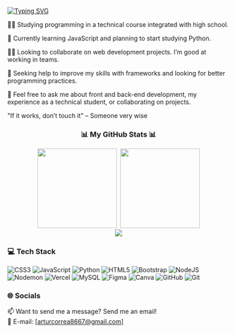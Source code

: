 [![Typing SVG](https://readme-typing-svg.demolab.com?font=Fira+Code&weight=900&size=25&duration=2000&pause=2000&color=FF652F&background=09131B00&width=501&lines=Hi+%F0%9F%91%8B+My+name+is+Artur+Correa;Im+currently+a+SENAC+student+%F0%9F%99%87%E2%80%8D%E2%99%82%EF%B8%8F;Hope+you+like+my+projects+%F0%9F%99%83)](https://git.io/typing-svg)

👨‍💻 Studying programming in a technical course integrated with high school.

🧠 Currently learning JavaScript and planning to start studying Python.

👯‍♀️ Looking to collaborate on web development projects. I’m good at working in teams.

🤔 Seeking help to improve my skills with frameworks and looking for better programming practices.

💬 Feel free to ask me about front and back-end development, my experience as a technical student, or collaborating on projects.

"If it works, don’t touch it" – Someone very wise


<h3 align="center">
  📊 My GitHub Stats 📊
</h3>
<div align="center">
  <img height="180em" src="https://github-readme-stats.vercel.app/api?username=arturcorrea1&show_icons=true&rank_icon=github&theme=codeSTACKr"> 
  <img height="180em" src="https://github-readme-stats.vercel.app/api/top-langs/?username=arturcorrea1&layout=compact&langs_count=7&theme=codeSTACKr"/>
</div>

<div align="center">
      <img heihgt="180em" src= "https://nirzak-streak-stats.vercel.app/?user=arturcorrea1&theme=codeSTACKr&hide_border=false">
</div>

### 💻 Tech Stack
![CSS3](https://img.shields.io/badge/css3-%231572B6.svg?style=for-the-badge&logo=css3&logoColor=white) ![JavaScript](https://img.shields.io/badge/javascript-%23323330.svg?style=for-the-badge&logo=javascript&logoColor=%23F7DF1E) ![Python](https://img.shields.io/badge/python-3670A0?style=for-the-badge&logo=python&logoColor=ffdd54) ![HTML5](https://img.shields.io/badge/html5-%23E34F26.svg?style=for-the-badge&logo=html5&logoColor=white) ![Bootstrap](https://img.shields.io/badge/bootstrap-%238511FA.svg?style=for-the-badge&logo=bootstrap&logoColor=white) ![NodeJS](https://img.shields.io/badge/node.js-6DA55F?style=for-the-badge&logo=node.js&logoColor=white) ![Nodemon](https://img.shields.io/badge/NODEMON-%23323330.svg?style=for-the-badge&logo=nodemon&logoColor=%BBDEAD) ![Vercel](https://img.shields.io/badge/vercel-%23000000.svg?style=for-the-badge&logo=vercel&logoColor=white) ![MySQL](https://img.shields.io/badge/mysql-4479A1.svg?style=for-the-badge&logo=mysql&logoColor=white) ![Figma](https://img.shields.io/badge/figma-%23F24E1E.svg?style=for-the-badge&logo=figma&logoColor=white) ![Canva](https://img.shields.io/badge/Canva-%2300C4CC.svg?style=for-the-badge&logo=Canva&logoColor=white) ![GitHub](https://img.shields.io/badge/github-%23121011.svg?style=for-the-badge&logo=github&logoColor=white) ![Git](https://img.shields.io/badge/git-%23F05033.svg?style=for-the-badge&logo=git&logoColor=white)


### 🌐 Socials
📫 Want to send me a message? Send me an email!  
📧 E-mail: [arturcorrea8667@gmail.com]  

<!-- Proudly created with GPRM ( https://gprm.itsvg.in ) -->



